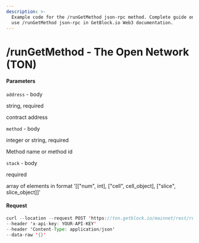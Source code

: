 ```yaml
---
description: >-
  Example code for the /runGetMethod json-rpc method. Сomplete guide on how to
  use /runGetMethod json-rpc in GetBlock.io Web3 documentation.
---
```


# /runGetMethod - The Open Network (TON)

#### Parameters

`address` - body

string, required

contract address

`method` - body

integer or string, required

Method name or method id

`stack` - body

required

array of elements in format '\[\["num", int], \["cell", cell\_object], \["slice", slice\_object]]'

#### Request

```java
curl --location --request POST 'https://ton.getblock.io/mainnet/rest/runGetMethod?' 
--header 'x-api-key: YOUR-API-KEY' 
--header 'Content-Type: application/json' 
--data-raw '{}'
```
